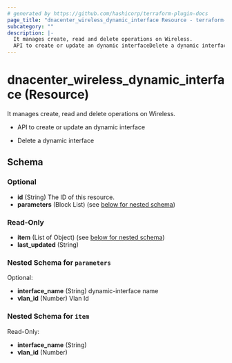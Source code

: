 ```yaml
---
# generated by https://github.com/hashicorp/terraform-plugin-docs
page_title: "dnacenter_wireless_dynamic_interface Resource - terraform-provider-dnacenter"
subcategory: ""
description: |-
  It manages create, read and delete operations on Wireless.
  API to create or update an dynamic interfaceDelete a dynamic interface
---
```


# dnacenter_wireless_dynamic_interface (Resource)

It manages create, read and delete operations on Wireless.

- API to create or update an dynamic interface

- Delete a dynamic interface



<!-- schema generated by tfplugindocs -->
## Schema

### Optional

- **id** (String) The ID of this resource.
- **parameters** (Block List) (see [below for nested schema](#nestedblock--parameters))

### Read-Only

- **item** (List of Object) (see [below for nested schema](#nestedatt--item))
- **last_updated** (String)

<a id="nestedblock--parameters"></a>
### Nested Schema for `parameters`

Optional:

- **interface_name** (String) dynamic-interface name
- **vlan_id** (Number) Vlan Id


<a id="nestedatt--item"></a>
### Nested Schema for `item`

Read-Only:

- **interface_name** (String)
- **vlan_id** (Number)


